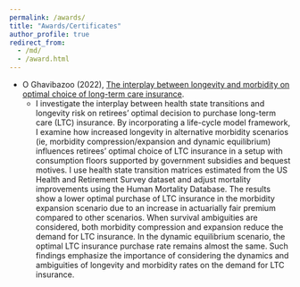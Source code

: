 ```yaml
---
permalink: /awards/
title: "Awards/Certificates"
author_profile: true
redirect_from: 
  - /md/
  - /award.html
---
```


* O Ghavibazoo (2022), [The interplay between longevity and morbidity on optimal choice of long-term care insurance](https://www.zbw.eu/econis-archiv/bitstream/11159/533989/1/EBP089893034_0.pdf).
  * I investigate the interplay between health state transitions and longevity risk on retirees’ optimal decision to purchase long-term care (LTC) insurance. By incorporating a life-cycle model framework, I examine how increased longevity in alternative morbidity scenarios (ie, morbidity compression/expansion and dynamic equilibrium) influences retirees’ optimal choice of LTC insurance in a setup with consumption floors supported by government subsidies and bequest motives. I use health state transition matrices estimated from the US Health and Retirement Survey dataset and adjust mortality improvements using the Human Mortality Database. The results show a lower optimal purchase of LTC insurance in the morbidity expansion scenario due to an increase in actuarially fair premium compared to other scenarios. When survival ambiguities are considered, both morbidity compression and expansion reduce the demand for LTC insurance. In the dynamic equilibrium scenario, the optimal LTC insurance purchase rate remains almost the same. Such findings emphasize the importance of considering the dynamics and ambiguities of longevity and morbidity rates on the demand for LTC insurance.